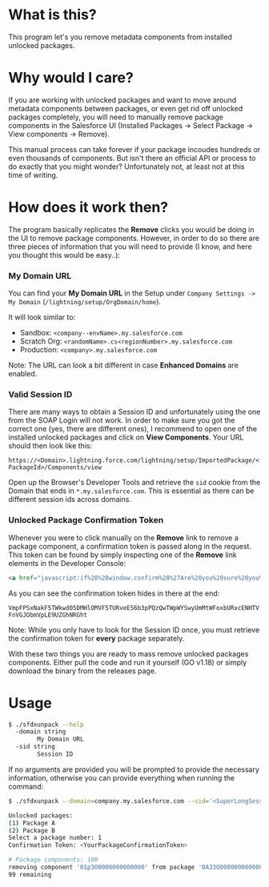 # What is this?

This program let's you remove metadata components from installed unlocked packages.

# Why would I care?

If you are working with unlocked packages and want to move around metadata components between packages, or even get rid off unlocked packages completely, you will need to manually remove package components in the Salesforce UI (Installed Packages -> Select Package -> View components -> Remove).

This manual process can take forever if your package incoudes hundreds or even thousands of components.
But isn't there an official API or process to do exactly that you might wonder? Unfortunately not, at least not at this time of writing.

# How does it work then?

The program basically replicates the **Remove** clicks you would be doing in the UI to remove package components. However, in order to do so there are three pieces of information that you will need to provide (I know, and here you thought this would be easy..):

### My Domain URL

You can find your **My Domain URL** in the Setup under `Company Settings -> My Domain` (`/lightning/setup/OrgDomain/home`).

It will look similar to:

* Sandbox: `<company--envName>.my.salesforce.com`
* Scratch Org: `<randomName>.cs<regionNumber>.my.salesforce.com`
* Production: `<company>.my.salesforce.com`

Note: The URL can look a bit different in case **Enhanced Domains** are enabled.

### Valid Session ID

There are many ways to obtain a Session ID and unfortunately using the one from the SOAP Login will not work. In order to make sure you got the correct one (yes, there are different ones), I recommend to open one of the installed unlocked packages and click on **View Components**. Your URL should then look like this:

`https://<Domain>.lightning.force.com/lightning/setup/ImportedPackage/<PackageId>/Components/view`

Open up the Browser's Developer Tools and retrieve the `sid` cookie from the Domain that ends in `*.my.salesforce.com`. This is essential as there can be different session ids across domains.

### Unlocked Package Confirmation Token

Whenever you were to click manually on the **Remove** link to remove a package component, a confirmation token is passed along in the request. This token can be found by simply inspecting one of the **Remove** link elements in the Developer Console:

```html
<a href="javascript:if%20%28window.confirm%28%27Are%20you%20sure%20you%20want%20to%20remove%20this%20component%20from%20this%20package%3F%20Removing%20the%20component%20will%20not%20delete%20the%20component%20from%20your%20org.%20Please%20inform%20the%20owner%20of%20this%20package%20of%20this%20change%20so%20that%20they%20can%20make%20necessary%20changes%20to%20the%20package.%27%29%29%20window.location%3D%27%2F0A33O000000A8bj%3Fisdtp%3Dp1%26retURL%3D%252F0A33O000000A8bj%26p15%3D03d3O000000LfJz%26remove_package_member%3D1%26_CONFIRMATIONTOKEN%3DVmpFPSxNakF5TWkwd05DMHlOMVF5TURveE56b3pPQzQwTWpWYSwyUmMtWFoxbURxcENHTVFnVGJObmVpLE9UZGhNRGht%27%3B" class="actionLink" title="Remove - Record 1 - YourApexClassOrWhateverComponent">Remove</a>
```

As you can see the confirmation token hides in there at the end:

`VmpFPSxNakF5TWkwd05DMHlOMVF5TURveE56b3pPQzQwTWpWYSwyUmMtWFoxbURxcENHTVFnVGJObmVpLE9UZGhNRGht`

Note: While you only have to look for the Session ID once, you must retrieve the confirmation token for **every** package separately.

With these two things you are ready to mass remove unlocked packages components. Either pull the code and run it yourself (GO v1.18) or simply download the binary from the releases page.

# Usage

```bash
$ ./sfdxunpack --help
  -domain string
        My Domain URL
  -sid string
        Session ID
```

If no arguments are provided you will be prompted to provide the necessary information, otherwise you can provide everything when running the command:

```bash
$ ./sfdxunpack --domain=company.my.salesforce.com --sid='<SuperLongSessionIdThatShouldBeEnclosedInSingleQuotes>'

Unlocked packages: 
(1) Package A
(2) Package B
Select a package number: 1
Confirmation Token: <YourPackageConfirmationToken>

# Package components: 100
removing component '01p3O0000000000000' from package '0A33O0000000000000': 200 OK
99 remaining
```
